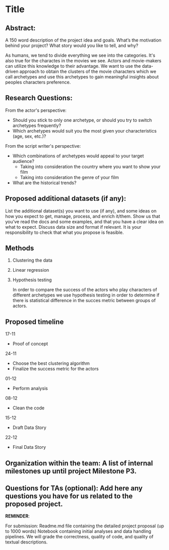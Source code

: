# Title
## Abstract: 
A 150 word description of the project idea and goals. What’s the motivation behind your project? What story would you like to tell, and why?

As humans, we tend to divide everything we see into the categories. It's also true for the charactes in the movies we see. Actors and movie-makers can utilize this knowledge to their advantage. We want to use the data-driven approach to obtain the clusters of the movie characters which we call archetypes and use this archetypes to gain meaningful insights about peoples characters preference.


## Research Questions: 
From the actor's perspective:
- Should you stick to only one archetype, or should you try to switch archetypes frequently?
- Which archetypes would suit you the most given your characteristics (age, sex, etc.)?

From the script writer's perspective:
- Which combinations of archetypes would appeal to your target audience?
    - Taking into consideration the country where you want to show your film
    - Taking into consideration the genre of your film
- What are the historical trends?

## Proposed additional datasets (if any): 
List the additional dataset(s) you want to use (if any), and some ideas on how you expect to get, manage, process, and enrich it/them. Show us that you’ve read the docs and some examples, and that you have a clear idea on what to expect. Discuss data size and format if relevant. It is your responsibility to check that what you propose is feasible.

## Methods
1) Clustering the data
2) Linear regression
3) Hypothesis testing

    In order to compare the success of the actors who play characters of different archetypes we use hypothesis testing in order to determine if there is statistical difference in the succes metric between groups of actors.

## Proposed timeline
17-11 
- Proof of concept

24-11 
- Choose the best clustering algorithm
- Finalize the success metric for the actors

01-12
- Perform analysis

08-12 
- Clean the code

15-12 
- Draft Data Story

22-12 
- Final Data Story

## Organization within the team: A list of internal milestones up until project Milestone P3.

## Questions for TAs (optional): Add here any questions you have for us related to the proposed project.


**REMINDER**: 

For submission:
Readme.md file containing the detailed project proposal (up to 1000 words)
Notebook containing initial analyses and data handling pipelines. We will grade the correctness, quality of code, and quality of textual descriptions.
